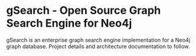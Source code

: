 gSearch - Open Source Graph Search Engine for Neo4j
=======

gSearch is an enterprise graph search engine implementation for a Neo4j graph database. Project details and architecture documentation to follow.
